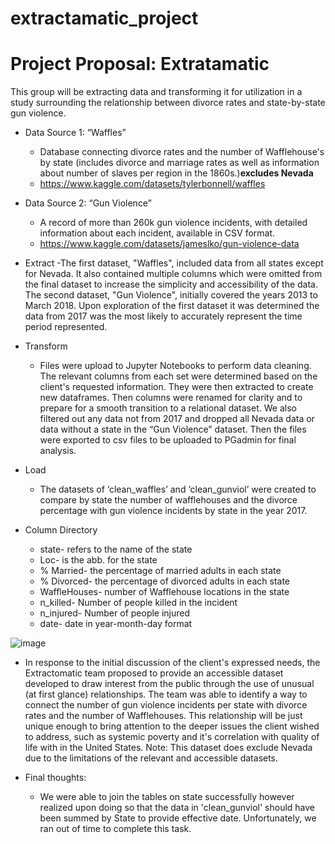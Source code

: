 # extractamatic_project
# Project Proposal: Extratamatic

This group will be extracting data and transforming it for utilization in a study surrounding the relationship between divorce rates and state-by-state gun violence.

- Data Source 1: “Waffles”
  - Database connecting divorce rates and the number of Wafflehouse's by state (includes divorce and marriage rates as well as information about number of slaves per region in the 1860s.)**excludes Nevada**
  - https://www.kaggle.com/datasets/tylerbonnell/waffles

- Data Source 2: “Gun Violence”
  - A record of more than 260k gun violence incidents, with detailed information about each incident, available in CSV format. 
  - https://www.kaggle.com/datasets/jameslko/gun-violence-data

- Extract
  -The first dataset, "Waffles", included data from all states except for Nevada. It also contained multiple columns which were omitted from the final dataset to increase the simplicity and accessibility of the data. 
The second dataset, "Gun Violence", initially covered the years 2013 to March 2018. Upon exploration of the first dataset it was determined the data from 2017 was the most likely to accurately represent the time period represented. 

- Transform
  - Files were upload to Jupyter Notebooks to perform data cleaning. The relevant columns from each set were determined based on the client's requested information. They were then extracted to create new dataframes. Then columns were renamed for clarity and to prepare for a smooth transition to a relational dataset. We also filtered out any data not from 2017 and dropped all Nevada data or data without a state in the “Gun Violence” dataset. Then the files were exported to csv files to be uploaded to PGadmin for final analysis.
  
- Load
  - The datasets of ‘clean_waffles’ and ‘clean_gunviol’ were created to compare by state the number of wafflehouses and the divorce percentage with gun violence incidents by state in the year 2017.
  
- Column Directory
  - state- refers to the name of the state
  - Loc- is the abb. for the state
  - % Married- the percentage of married adults in each state
  - % Divorced- the percentage of divorced adults in each state
  - WaffleHouses- number of Wafflehouse locations in the state
  - n_killed- Number of people killed in the incident
  - n_injured- Number of people injured 
  - date- date in year-month-day format
  
 ![image](https://user-images.githubusercontent.com/105026975/190540218-8fa8c486-e5d1-47c1-8f72-13bb00492e92.png)
 
 - In response to the initial discussion of the client's expressed needs, the Extractomatic team proposed to provide an accessible
dataset developed to draw interest from the public through the use of unusual (at first glance) relationships. The team was able to
identify a way to connect the number of gun violence incidents per state with divorce rates and the number of Wafflehouses.
This relationship will be just unique enough to bring attention to the deeper issues the client wished to address, such as systemic
poverty and it's correlation with quality of life with in the United States.
Note: This dataset does exclude Nevada due to the limitations of the relevant and accessible datasets.

- Final thoughts:
  - We were able to join the tables on state successfully however realized upon doing so that the data in 'clean_gunviol' should have been summed by State to provide effective date. Unfortunately, we ran out of time to complete this task. 

